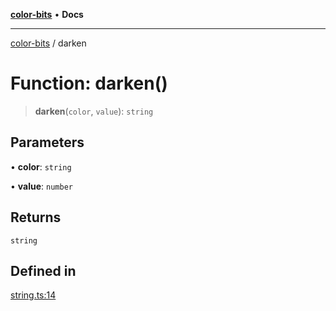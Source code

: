 [**color-bits**](../README.md) • **Docs**

***

[color-bits](../README.md) / darken

# Function: darken()

> **darken**(`color`, `value`): `string`

## Parameters

• **color**: `string`

• **value**: `number`

## Returns

`string`

## Defined in

[string.ts:14](https://github.com/romgrk/color-bits/blob/c5c0102ea19a813c9c975d4fbcf79d350814076c/src/string.ts#L14)
